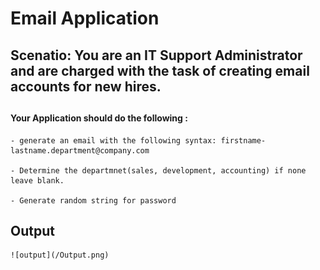 <!-- @format -->

# Email Application

##

## Scenatio: You are an IT Support Administrator and are charged with the task of creating email accounts for new hires.

##

#### Your Application should do the following :

    - generate an email with the following syntax: firstname-lastname.department@company.com

    - Determine the departmnet(sales, development, accounting) if none leave blank.

    - Generate random string for password

##

## Output

    ![output](/Output.png)
